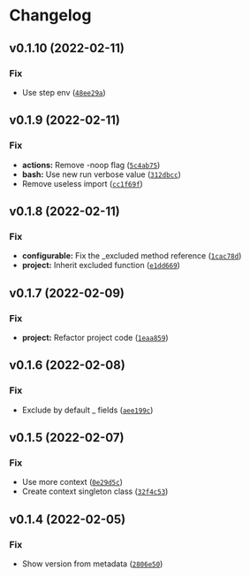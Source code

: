 # Changelog

<!--next-version-placeholder-->

## v0.1.10 (2022-02-11)
### Fix
* Use step env ([`48ee29a`](https://github.com/Daniele-Tentoni/cc-codechecker/commit/48ee29aba0ebc1921729b9c1dea33a12e4ec1e69))

## v0.1.9 (2022-02-11)
### Fix
* **actions:** Remove -noop flag ([`5c4ab75`](https://github.com/Daniele-Tentoni/cc-codechecker/commit/5c4ab75cb6a46e8780600758a8bc328677f45bf5))
* **bash:** Use new run verbose value ([`312dbcc`](https://github.com/Daniele-Tentoni/cc-codechecker/commit/312dbccddcfc604504272ac0ce96007f3c4c7c91))
* Remove useless import ([`cc1f69f`](https://github.com/Daniele-Tentoni/cc-codechecker/commit/cc1f69f984f7b857a2d89df994e9ab29add05df5))

## v0.1.8 (2022-02-11)
### Fix
* **configurable:** Fix the _excluded method reference ([`1cac78d`](https://github.com/Daniele-Tentoni/cc-codechecker/commit/1cac78db30b0d3bee788ca981addfe81fbe41b00))
* **project:** Inherit excluded function ([`e1dd669`](https://github.com/Daniele-Tentoni/cc-codechecker/commit/e1dd6697d7fc3462d05ed64bf9d3bca0563073d1))

## v0.1.7 (2022-02-09)
### Fix
* **project:** Refactor project code ([`1eaa859`](https://github.com/Daniele-Tentoni/cc-codechecker/commit/1eaa85977b9e0ab649379d3e33ae0024507820bc))

## v0.1.6 (2022-02-08)
### Fix
* Exclude by default _ fields ([`aee199c`](https://github.com/Daniele-Tentoni/cc-codechecker/commit/aee199ccd93eba23c7c0cdd61b4c2da4694e0c1d))

## v0.1.5 (2022-02-07)
### Fix
* Use more context ([`0e29d5c`](https://github.com/Daniele-Tentoni/cc-codechecker/commit/0e29d5cf798a0c751d354968c49a93da065da9c3))
* Create context singleton class ([`32f4c53`](https://github.com/Daniele-Tentoni/cc-codechecker/commit/32f4c53be99e9e7d27fe3363de491b62c0dbc305))

## v0.1.4 (2022-02-05)
### Fix
* Show version from metadata ([`2806e50`](https://github.com/Daniele-Tentoni/cc-codechecker/commit/2806e507eb59dd8d22b29af4ff29dd1bf792d077))
